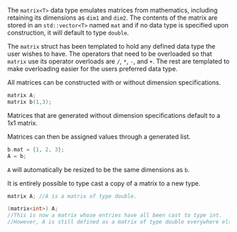 The `matrix<T>` data type emulates matrices from mathematics, including retaining its dimensions as `dim1` and `dim2`.
The contents of the matrix are stored in an `std::vector<T>` named `mat` and if no data type is specified upon construction, it will default to type `double`.

The `matrix` struct has been templated to hold any defined data type the user wishes to have. The operators that need to be overloaded so that `matrix` use its operator overloads are `/`, `*`, `-`, and `+`. The rest are templated to make overloading easier for the users preferred data type.

All matrices can be constructed with or without dimension specifications.
```c++
matrix A;
matrix b(1,3);
```
Matrices that are generated without dimension specifications default to a 1x1 matrix.

Matrices can then be assigned values through a generated list.
```c++
b.mat = {1, 2, 3};
A = b;
```
`A` will automatically be resized to be the same dimensions as `b`.

It is entirely possible to type cast a copy of a matrix to a new type.
```c++
matrix A; //A is a matrix of type double.

(matrix<int>) A;
//This is now a matrix whose entries have all been cast to type int.
//However, A is still defined as a matrix of type double everywhere else.
```
